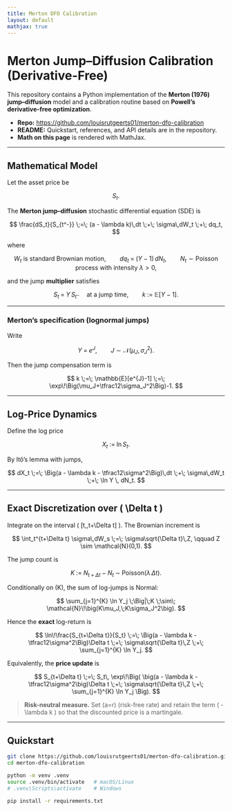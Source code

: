 ```yaml
---
title: Merton DFO Calibration
layout: default
mathjax: true
---
```


# Merton Jump–Diffusion Calibration (Derivative-Free)

This repository contains a Python implementation of the **Merton (1976) jump–diffusion** model and a calibration routine based on **Powell’s derivative-free optimization**.

- **Repo:** <https://github.com/louisrutgeerts01/merton-dfo-calibration>  
- **README:** Quickstart, references, and API details are in the repository.  
- **Math on this page** is rendered with MathJax.

<!-- Load MathJax -->
<script type="text/javascript" async
  src="https://cdnjs.cloudflare.com/ajax/libs/mathjax/2.7.7/MathJax.js?config=TeX-MML-AM_CHTML">
</script>

<!-- Make equations larger and add vertical spacing -->
<style>
  .mjx-chtml { font-size: 120% !important; }
  .MathJax_Display { margin: 1.2em 0 !important; }
</style>

---

## Mathematical Model

Let the asset price be

$$
S_t.
$$

The **Merton jump–diffusion** stochastic differential equation (SDE) is

$$
\frac{dS_t}{S_{t^-}} \;=\; (a - \lambda k)\,dt \;+\; \sigma\,dW_t \;+\; dq_t,
$$

where

$$
W_t \text{ is standard Brownian motion,} \qquad
dq_t \;=\; (Y-1)\,dN_t,\qquad
N_t \sim \text{Poisson process with intensity } \lambda>0,
$$

and the jump **multiplier** satisfies

$$
S_t \;=\; Y\,S_{t^-}\quad\text{at a jump time},\qquad
k \;:=\; \mathbb{E}[Y-1].
$$

---

### Merton’s specification (lognormal jumps)

Write

$$
Y \;=\; e^{J},\qquad J \sim \mathcal{N}(\mu_J,\sigma_J^2).
$$

Then the jump compensation term is

$$
k \;=\; \mathbb{E}[e^{J}-1] \;=\; \exp\!\Big(\mu_J+\tfrac12\sigma_J^2\Big)-1.
$$

---

## Log-Price Dynamics

Define the log price

$$
X_t \;:=\; \ln S_t.
$$

By Itô’s lemma with jumps,

$$
dX_t
\;=\;
\Big(a - \lambda k - \tfrac12\sigma^2\Big)\,dt
\;+\; \sigma\,dW_t
\;+\; \ln Y \, dN_t.
$$

---

## Exact Discretization over \( \Delta t \)

Integrate on the interval \( [t,\,t+\Delta t] \). The Brownian increment is

$$
\int_t^{t+\Delta t} \sigma\,dW_s \;=\; \sigma\sqrt{\Delta t}\,Z, 
\qquad Z \sim \mathcal{N}(0,1).
$$

The jump count is

$$
K \;:=\; N_{t+\Delta t}-N_t \;\sim\; \mathrm{Poisson}(\lambda\,\Delta t).
$$

Conditionally on \(K\), the sum of log-jumps is Normal:

$$
\sum_{j=1}^{K} \ln Y_j \;\Big|\;K \;\sim\; \mathcal{N}\!\big(K\mu_J,\;K\sigma_J^2\big).
$$

Hence the **exact** log-return is

$$
\ln\!\frac{S_{t+\Delta t}}{S_t}
\;=\;
\Big(a - \lambda k - \tfrac12\sigma^2\Big)\Delta t
\;+\; \sigma\sqrt{\Delta t}\,Z
\;+\; \sum_{j=1}^{K} \ln Y_j.
$$

Equivalently, the **price update** is

$$
S_{t+\Delta t}
\;=\;
S_t\,
\exp\!\Big(
\big(a - \lambda k - \tfrac12\sigma^2\big)\Delta t
\;+\; \sigma\sqrt{\Delta t}\,Z
\;+\; \sum_{j=1}^{K} \ln Y_j
\Big).
$$

> **Risk-neutral measure.** Set \(a=r\) (risk-free rate) and retain the term \( -\lambda k \) so that the discounted price is a martingale.

---

## Quickstart

```bash
git clone https://github.com/louisrutgeerts01/merton-dfo-calibration.git
cd merton-dfo-calibration

python -m venv .venv
source .venv/bin/activate   # macOS/Linux
# .venv\Scripts\activate    # Windows

pip install -r requirements.txt
